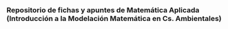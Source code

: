 ### Repositorio de fichas y apuntes de Matemática Aplicada (Introducción a la Modelación Matemática en Cs. Ambientales)
